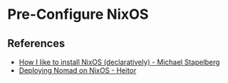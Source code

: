 # Pre-Configure NixOS

## References

- [How I like to install NixOS (declaratively) - Michael Stapelberg](https://michael.stapelberg.ch/posts/2025-06-01-nixos-installation-declarative/)
- [Deploying Nomad on NixOS - Heitor](https://heitorpb.github.io/bla/nomad-on-nixos/)
